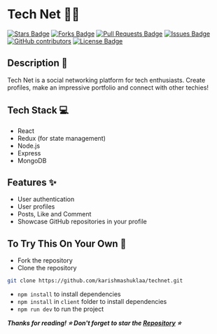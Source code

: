 # Tech Net 👩‍💻

<a href="https://github.com/karishmashuklaa/technet/stargazers"><img src="https://img.shields.io/github/stars/karishmashuklaa/technet" alt="Stars Badge"/></a>
<a href="https://github.com/karishmashuklaa/technet/network/members"><img src="https://img.shields.io/github/forks/karishmashuklaa/technet" alt="Forks Badge"/></a>
<a href="https://github.com/karishmashuklaa/technet/pulls"><img src="https://img.shields.io/github/issues-pr/karishmashuklaa/technet" alt="Pull Requests Badge"/></a>
<a href="https://github.com/karishmashuklaa/technet/issues"><img src="https://img.shields.io/github/issues/karishmashuklaa/technet" alt="Issues Badge"/></a>
<a href="https://github.com/karishmashuklaa/technet/graphs/contributors"><img alt="GitHub contributors" src="https://img.shields.io/github/contributors/karishmashuklaa/technet?color=2b9348"></a>
<a href="https://github.com/karishmashuklaa/technet/blob/master/LICENSE"><img src="https://img.shields.io/github/license/karishmashuklaa/technet?color=2b9348" alt="License Badge"/></a>

## Description 📝

Tech Net is a social networking platform for tech enthusiasts. 
Create profiles, make an impressive portfolio and connect with other techies! 

## Tech Stack 💻

- React
- Redux (for state management) 
- Node.js
- Express
- MongoDB

## Features ✨

- User authentication
- User profiles
- Posts, Like and Comment
- Showcase GitHub repositories in your profile

## To Try This On Your Own 🚀
- Fork the repository
- Clone the repository

```bash
git clone https://github.com/karishmashuklaa/technet.git
```
- `npm install` to install dependencies
- `npm install` in `client` folder to install dependencies
- `npm run dev` to run the project

***Thanks for reading! ⭐ Don't forget to star the [Repository](https://github.com/karishmashuklaa/technet) ⭐***
